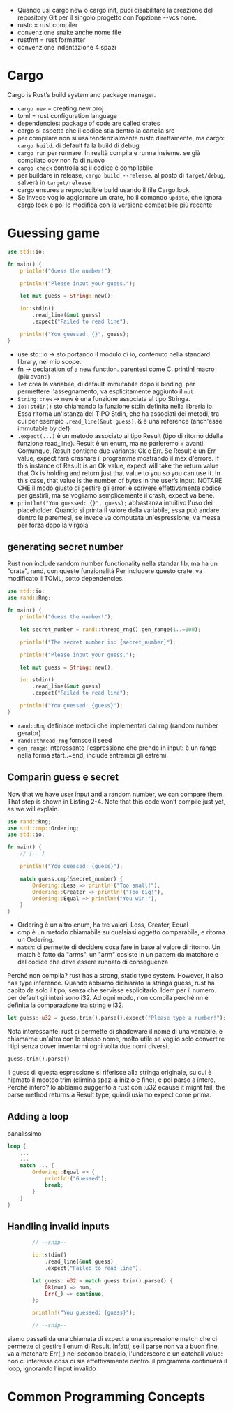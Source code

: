 * Quando usi cargo new o cargo init, puoi disabilitare la creazione del repository Git per il singolo progetto con l’opzione --vcs none.
* rustc = rust compiler
* convenzione snake anche nome file
* rustfmt = rust formatter
* convenzione indentazione 4 spazi
# Cargo
Cargo is Rust’s build system and package manager.
* `cargo new` = creating new proj
* toml = rust configuration language
* dependencies: package of code are called crates	
* cargo si aspetta che il codice stia dentro la cartella  src
* per compilare non si usa tendenzialmente rustc direttamente, ma cargo: `cargo build`. di default fa la build di debug
* `cargo run` per runnare. In realtà compila e runna insieme. se già compilato obv non fa di nuovo
* `cargo check` controlla se il codice è compilabile
* per buildare in release, `cargo build --release`. al posto di `target/debug`, salverà in `target/release`
* cargo ensures a reproducible build usando il file Cargo.lock. 
* Se invece voglio aggiornare un crate, ho il comando `update`, che ignora cargo lock e poi lo modifica con la versione compatibile più recente
# Guessing game
```rs
use std::io;

fn main() {
    println!("Guess the number!");

    println!("Please input your guess.");

    let mut guess = String::new();

    io::stdin()
        .read_line(&mut guess)
        .expect("Failed to read line");

    println!("You guessed: {}", guess);
}
```
* use std::io -> sto portando il modulo di io, contenuto nella standard library, nel mio scope.
* fn -> declaration of a new function. parentesi come C. println! macro (più avanti)
* `let` crea la variabile, di default immutabile dopo il binding. per permettere l'assegnamento, va esplicitamente aggiunto il `mut`
* `String::new` -> new è una funzione associata al tipo Stringa. 
* `io::stdin()` sto chiamando la funzione stdin definita nella libreria io. Essa ritorna un'istanza del TIPO Stdin, che ha associati dei metodi, tra cui per esempio `.read_line(&mut guess)`. & è una reference (anch'esse immutable by def)
* `.expect(...)` è un metodo associato al tipo Result (tipo di ritorno ddella funzione read_line). Result è un enum, ma ne parleremo + avanti. Comunque, Result contiene due variants: Ok e Err. Se Result è un Err value, expect farà crashare il programma mostrando il mex d'errore. If this instance of Result is an Ok value, expect will take the return value that Ok is holding and return just that value to you so you can use it. In this case, that value is the number of bytes in the user’s input. NOTARE CHE il modo giusto di gestire gli errori è scrivere effettivamente codice per gestirli, ma se vogliamo semplicemente il crash, expect va bene.
* `println!("You guessed: {}", guess);` abbastanza intuitivo l'uso dei placeholder. Quando si printa il valore della variabile, essa può andare dentro le parentesi, se invece va computata un'espressione, va messa per forza dopo la virgola

## generating secret number
Rust non include random number functionality nella standar lib, ma ha un "crate", rand, con queste funzionalità
Per includere questo crate, va modificato il TOML, sotto dependencies.

```rust
use std::io;
use rand::Rng;

fn main() {
    println!("Guess the number!");

    let secret_number = rand::thread_rng().gen_range(1..=100);

    println!("The secret number is: {secret_number}");

    println!("Please input your guess.");

    let mut guess = String::new();

    io::stdin()
        .read_line(&mut guess)
        .expect("Failed to read line");

    println!("You guessed: {guess}");
}
```
* `rand::Rng` definisce metodi che implementati dal rng (random number gerator)
* `rand::thread_rng` fornsce il seed
* `gen_range`: interessante l'espressione che prende in input: è un range nella forma start..=end, include entrambi gli estremi.

## Comparin guess e secret
Now that we have user input and a random number, we can compare them. That step is shown in Listing 2-4. Note that this code won’t compile just yet, as we will explain.

```rust
use rand::Rng;
use std::cmp::Ordering;
use std::io;

fn main() {
    // [...]

    println!("You guessed: {guess}");

    match guess.cmp(&secret_number) {
        Ordering::Less => println!("Too small!"),
        Ordering::Greater => println!("Too big!"),
        Ordering::Equal => println!("You win!"),
    }
}
```
* Ordering è un altro enum, ha tre valori: Less, Greater, Equal
* cmp è un metodo chiamabile su qualsiasi oggetto comparabile, e ritorna un Ordering.
* `match`: ci permette di decidere cosa fare in base al valore di ritorno. Un match è fatto da "arms". un "arm" cosiste in un pattern da matchare e dal codice che deve essere runnato di conseguenza

Perché non compila? rust has a strong, static type system. However, it also has type inference. Quando abbiamo dichiarato la stringa guess, rust ha capito da solo il tipo, senza che servisse esplicitarlo. Idem per il numero. per default gli interi sono i32. Ad ogni modo, non compila perché nn è definita la comparazione tra string e i32. 
```rust
let guess: u32 = guess.trim().parse().expect("Please type a number!");
```
Nota interessante: rust ci permette di shadoware il nome di una variabile, e chiamarne un'altra con lo stesso nome, molto utile se voglio solo convertire i tipi senza dover inventarmi ogni volta due nomi diversi.
```rust
guess.trim().parse()
```
Il guess di questa espressione si riferisce alla stringa originale, su cui è hiamato il meotdo trim (elimina spazi a inizio e fine), e poi parso a intero. Perché intero? lo abbiamo suggerito a rust con :u32
ecause it might fail, the parse method returns a Result type, quindi usiamo expect come prima.
## Adding a loop
banalissimo
```rust
loop {
	...
 	...
	match ... {
		Ordering::Equal => {
			println!("Guessed");
			break;
		}
	}
}
```
## Handling invalid inputs

```rust 
        // --snip--

        io::stdin()
            .read_line(&mut guess)
            .expect("Failed to read line");

        let guess: u32 = match guess.trim().parse() {
            Ok(num) => num,
            Err(_) => continue,
        };

        println!("You guessed: {guess}");

        // --snip--

```
siamo passati da una chiamata di expect a una espressione match che ci permette di gestire l'enum di Result. Infatti, se il parse non va a buon fine, va a matchare Err(_) nel secondo braccio, l'underscore e un catchall value: non ci interessa cosa ci sia effettivamente dentro. il programma continuerà il loop, ignorando l'input invalido

# Common Programming Concepts
